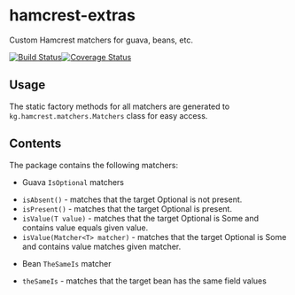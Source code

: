 hamcrest-extras
===============

Custom Hamcrest matchers for guava, beans, etc.

[![Build Status](https://travis-ci.org/gkonst/hamcrest-extras.png?branch=master)](https://travis-ci.org/gkonst/hamcrest-extras)[![Coverage Status](https://coveralls.io/repos/gkonst/hamcrest-extras/badge.png?branch=master)](https://coveralls.io/r/gkonst/hamcrest-extras?branch=master)

## Usage

The static factory methods for all matchers are generated to `kg.hamcrest.matchers.Matchers` class for easy access.

## Contents

The package contains the following matchers:

* Guava `IsOptional` matchers
 - `isAbsent()` - matches that the target Optional is not present.
 - `isPresent()` - matches that the target Optional is present.
 - `isValue(T value)` - matches that the target Optional is Some and contains value equals given value.
 - `isValue(Matcher<T> matcher)` - matches that the target Optional is Some and contains value matches given matcher.
* Bean `TheSameIs` matcher
 - `theSameIs` - matches that the target bean has the same field values